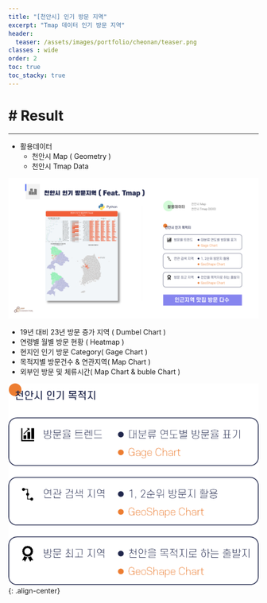 ```yaml
---
title: "[천안시] 인기 방문 지역"
excerpt: "Tmap 데이터 인기 방문 지역"
header:
  teaser: /assets/images/portfolio/cheonan/teaser.png
classes : wide
order: 2
toc: true
toc_stacky: true
---
```


# # Result
---

* 활용데이터   
    * 천안시 Map ( Geometry )
    * 천안시 Tmap Data


![result](/assets/images/portfolio/cheonan/result.png)

* 19년 대비 23년 방문 증가 지역 ( Dumbel Chart )
* 연령별 월별 방문 현황 ( Heatmap )
* 현지인 인기 방문 Category( Gage Chart )
* 목적지별 방문건수 & 연관지역( Map Chart )
* 외부인 방문 및 체류시간( Map Chart & buble Chart )

![merge](/assets/images/portfolio/cheonan/explain.png){: .align-center}

